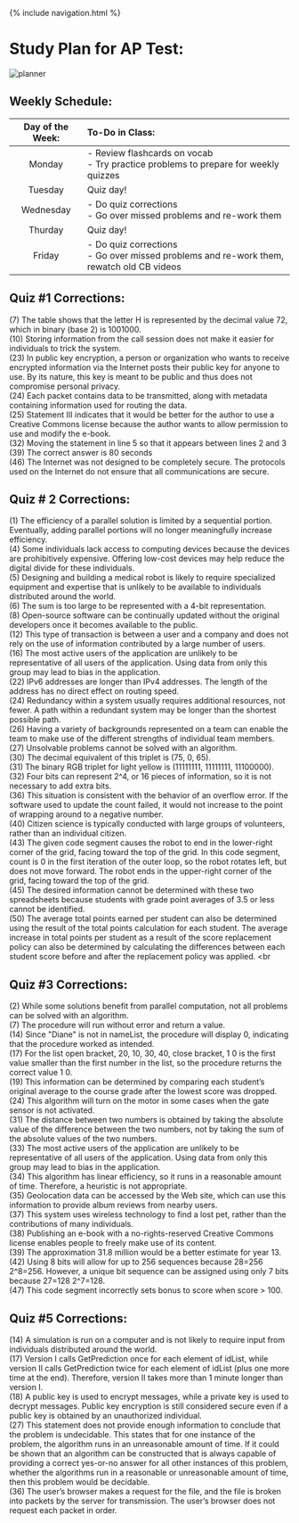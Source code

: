 {% include navigation.html %}

# Study Plan for AP Test:

![planner](https://c1.wallpaperflare.com/preview/987/720/965/planner-plan-planning-to-do-to-do-list-august.jpg)

## Weekly Schedule:

| Day of the Week: | To-Do in Class: |
| :----: | :---- |
| Monday | - Review flashcards on vocab <br> - Try practice problems to prepare for weekly quizzes |
| Tuesday | Quiz day! |
| Wednesday | - Do quiz corrections <br> - Go over missed problems and re-work them |
| Thurday | Quiz day! |
| Friday | - Do quiz corrections <br> - Go over missed problems and re-work them, rewatch old CB videos |

## Quiz #1 Corrections:

(7) The table shows that the letter H is represented by the decimal value 72, which in binary (base 2) is 1001000. <br>
(10) Storing information from the call session does not make it easier for individuals to trick the system. <br>
(23) In public key encryption, a person or organization who wants to receive encrypted information via the Internet posts their public key for anyone to use. By its nature, this key is meant to be public and thus does not compromise personal privacy. <br>
(24) Each packet contains data to be transmitted, along with metadata containing information used for routing the data. <br>
(25) Statement III indicates that it would be better for the author to use a Creative Commons license because the author wants to allow permission to use and modify the e-book. <br>
(32) Moving the statement in line 5 so that it appears between lines 2 and 3 <br>
(39) The correct answer is 80 seconds <br>
(46) The Internet was not designed to be completely secure. The protocols used on the Internet do not ensure that all communications are secure.

## Quiz # 2 Corrections:

(1) The efficiency of a parallel solution is limited by a sequential portion. Eventually, adding parallel portions will no longer meaningfully increase efficiency. <br>
(4) Some individuals lack access to computing devices because the devices are prohibitively expensive. Offering low-cost devices may help reduce the digital divide for these individuals. <br>
(5) Designing and building a medical robot is likely to require specialized equipment and expertise that is unlikely to be available to individuals distributed around the world. <br>
(6) The sum is too large to be represented with a 4-bit representation. <br>
(8) Open-source software can be continually updated without the original developers once it becomes available to the public. <br>
(12) This type of transaction is between a user and a company and does not rely on the use of information contributed by a large number of users. <br>
(16) The most active users of the application are unlikely to be representative of all users of the application. Using data from only this group may lead to bias in the application. <br>
(22) IPv6 addresses are longer than IPv4 addresses. The length of the address has no direct effect on routing speed. <br>
(24) Redundancy within a system usually requires additional resources, not fewer. A path within a redundant system may be longer than the shortest possible path. <br>
(26) Having a variety of backgrounds represented on a team can enable the team to make use of the different strengths of individual team members. <br>
(27) Unsolvable problems cannot be solved with an algorithm. <br>
(30) The decimal equivalent of this triplet is (75, 0, 65). <br>
(31) The binary RGB triplet for light yellow is (11111111, 11111111, 11100000). <br>
(32) Four bits can represent 2^4, or 16 pieces of information, so it is not necessary to add extra bits. <br>
(36) This situation is consistent with the behavior of an overflow error. If the software used to update the count failed, it would not increase to the point of wrapping around to a negative number. <br>
(40) Citizen science is typically conducted with large groups of volunteers, rather than an individual citizen. <br>
(43) The given code segment causes the robot to end in the lower-right corner of the grid, facing toward the top of the grid. In this code segment, count is 0 in the first iteration of the outer loop, so the robot rotates left, but does not move forward. The robot ends in the upper-right corner of the grid, facing toward the top of the grid. <br>
(45) The desired information cannot be determined with these two spreadsheets because students with grade point averages of 3.5 or less cannot be identified. <br>
(50) The average total points earned per student can also be determined using the result of the total points calculation for each student. The average increase in total points per student as a result of the score replacement policy can also be determined by calculating the differences between each student score before and after the replacement policy was applied. <br
        
## Quiz #3 Corrections:
(2) While some solutions benefit from parallel computation, not all problems can be solved with an algorithm. <br>
(7) The procedure will run without error and return a value. <br>
(14) Since "Diane" is not in nameList, the procedure will display 0, indicating that the procedure worked as intended. <br>
(17) For the list open bracket, 20, 10, 30, 40, close bracket, 1 0 is the first value smaller than the first number in the list, so the procedure returns the correct value 1 0. <br>
(19) This information can be determined by comparing each student’s original average to the course grade after the lowest score was dropped. <br>
(24) This algorithm will turn on the motor in some cases when the gate sensor is not activated. <br>
(31) The distance between two numbers is obtained by taking the absolute value of the difference between the two numbers, not by taking the sum of the absolute values of the two numbers. <br>
(33) The most active users of the application are unlikely to be representative of all users of the application. Using data from only this group may lead to bias in the application. <br>
(34) This algorithm has linear efficiency, so it runs in a reasonable amount of time. Therefore, a heuristic is not appropriate. <br>
(35) Geolocation data can be accessed by the Web site, which can use this information to provide album reviews from nearby users. <br>
(37) This system uses wireless technology to find a lost pet, rather than the contributions of many individuals. <br>
(38) Publishing an e-book with a no-rights-reserved Creative Commons license enables people to freely make use of its content. <br>
(39) The approximation 31.8 million would be a better estimate for year 13. <br>
(42) Using 8 bits will allow for up to 256 sequences because 28=256 2^8=256. However, a unique bit sequence can be assigned using only 7 bits because 27=128 2^7=128. <br>
(47) This code segment incorrectly sets bonus to score when score > 100. <br>

## Quiz #5 Corrections:

(14) A simulation is run on a computer and is not likely to require input from individuals distributed around the world. <br>
(17) Version I calls GetPrediction once for each element of idList, while version II calls GetPrediction twice for each element of idList (plus one more time at the end). Therefore, version II takes more than 1 minute longer than version I. <br>
(18) A public key is used to encrypt messages, while a private key is used to decrypt messages. Public key encryption is still considered secure even if a public key is obtained by an unauthorized individual. <br>
(27) This statement does not provide enough information to conclude that the problem is undecidable. This states that for one instance of the problem, the algorithm runs in an unreasonable amount of time. If it could be shown that an algorithm can be constructed that is always capable of providing a correct yes-or-no answer for all other instances of this problem, whether the algorithms run in a reasonable or unreasonable amount of time, then this problem would be decidable. <br>
(36) The user’s browser makes a request for the file, and the file is broken into packets by the server for transmission. The user’s browser does not request each packet in order. <br>
